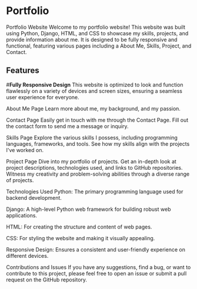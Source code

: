 # Portfolio

Portfolio Website
Welcome to my portfolio website! This website was built using Python, Django, HTML, and CSS to showcase my skills, projects, and provide information about me. It is designed to be fully responsive and functional, featuring various pages including a About Me, Skills, Project, and Contact.

## **Features**
#**Fully Responsive Design**
This website is optimized to look and function flawlessly on a variety of devices and screen sizes, ensuring a seamless user experience for everyone.

About Me Page
Learn more about me, my background, and my passion.

Contact Page
Easily get in touch with me through the Contact Page. Fill out the contact form to send me a message or inquiry.

Skills Page
Explore the various skills I possess, including programming languages, frameworks, and tools. See how my skills align with the projects I've worked on.

Project Page
Dive into my portfolio of projects. Get an in-depth look at project descriptions, technologies used, and links to GitHub repositories. Witness my creativity and problem-solving abilities through a diverse range of projects.

Technologies Used
Python: The primary programming language used for backend development.

Django: A high-level Python web framework for building robust web applications.

HTML: For creating the structure and content of web pages.

CSS: For styling the website and making it visually appealing.

Responsive Design: Ensures a consistent and user-friendly experience on different devices.

Contributions and Issues
If you have any suggestions, find a bug, or want to contribute to this project, please feel free to open an issue or submit a pull request on the GitHub repository.
